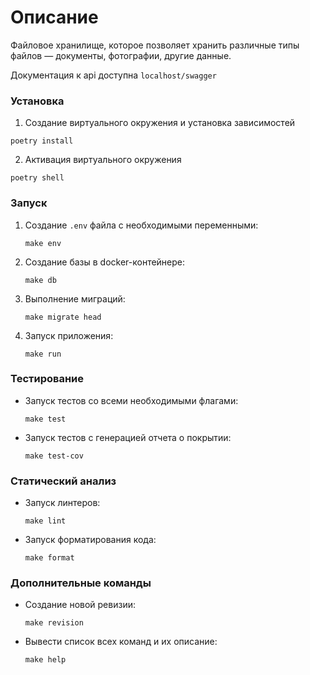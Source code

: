 # Описание

Файловое хранилище, которое позволяет хранить различные типы файлов — документы, фотографии, другие данные.

Документация к api доступна `localhost/swagger`

### Установка

1. Создание виртуального окружения и установка зависимостей
```bush
poetry install
```

2. Активация виртуального окружения

```bush
poetry shell
```

### Запуск

1. Создание `.env` файла с необходимыми переменными:
   ```bush
   make env
   ```

2. Создание базы в docker-контейнере:
   ```bush
   make db
   ```

3. Выполнение миграций:
   ```bush
   make migrate head
   ```

4. Запуск приложения:
   ```bush
   make run
   ```

### Тестирование

- Запуск тестов со всеми необходимыми флагами:
  ```bush
  make test
  ```

- Запуск тестов с генерацией отчета о покрытии:
  ```bush
  make test-cov
  ```

### Статический анализ

- Запуск линтеров:
   ```bush
   make lint
   ```

- Запуск форматирования кода:
   ```bush
   make format
   ```

### Дополнительные команды

- Создание новой ревизии:
   ```bush
   make revision
   ```

- Вывести список всех команд и их описание:
   ```bush
   make help
   ```
